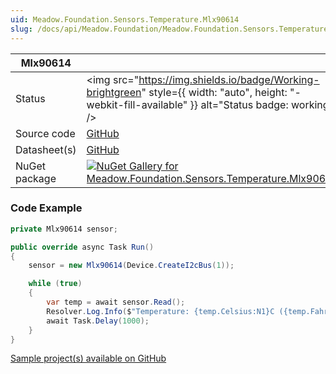 ```yaml
---
uid: Meadow.Foundation.Sensors.Temperature.Mlx90614
slug: /docs/api/Meadow.Foundation/Meadow.Foundation.Sensors.Temperature.Mlx90614
---
```


| Mlx90614 | |
|--------|--------|
| Status | <img src="https://img.shields.io/badge/Working-brightgreen" style={{ width: "auto", height: "-webkit-fill-available" }} alt="Status badge: working" /> |
| Source code | [GitHub](https://github.com/WildernessLabs/Meadow.Foundation/tree/main/Source/Meadow.Foundation.Peripherals/Sensors.Temperature.Mlx90614) |
| Datasheet(s) | [GitHub](https://github.com/WildernessLabs/Meadow.Foundation/tree/main/Source/Meadow.Foundation.Peripherals/Sensors.Temperature.Mlx90614/Datasheet) |
| NuGet package | <a href="https://www.nuget.org/packages/Meadow.Foundation.Sensors.Temperature.Mlx90614/" target="_blank"><img src="https://img.shields.io/nuget/v/Meadow.Foundation.Sensors.Temperature.Mlx90614.svg?label=Meadow.Foundation.Sensors.Temperature.Mlx90614" alt="NuGet Gallery for Meadow.Foundation.Sensors.Temperature.Mlx90614" /></a> |
### Code Example

```csharp
private Mlx90614 sensor;

public override async Task Run()
{
    sensor = new Mlx90614(Device.CreateI2cBus(1));

    while (true)
    {
        var temp = await sensor.Read();
        Resolver.Log.Info($"Temperature: {temp.Celsius:N1}C ({temp.Fahrenheit:N1}F)");
        await Task.Delay(1000);
    }
}

```

[Sample project(s) available on GitHub](https://github.com/WildernessLabs/Meadow.Foundation/tree/main/Source/Meadow.Foundation.Peripherals/Sensors.Temperature.Mlx90614/Samples/Mlx90614_Sample)

